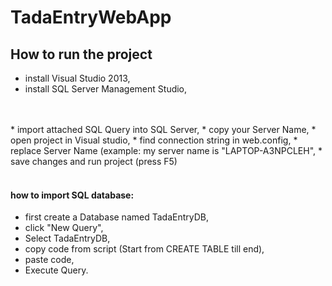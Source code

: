 # TadaEntryWebApp
 
## How to run the project

 * install Visual Studio 2013,
 * install SQL Server Management Studio,
<br>
<br>
 * import attached SQL Query into SQL Server, 
 * copy your Server Name,
 * open project in Visual studio,
 * find connection string in web.config,
 * replace Server Name (example: my server name is "LAPTOP-A3NPCLEH",
 * save changes and run project (press F5)

<br>
<br>




#### how to import SQL database:
* first create a Database named TadaEntryDB,
* click "New Query",
* Select TadaEntryDB,
* copy code from script (Start from CREATE TABLE till end),
* paste code,
* Execute Query.
